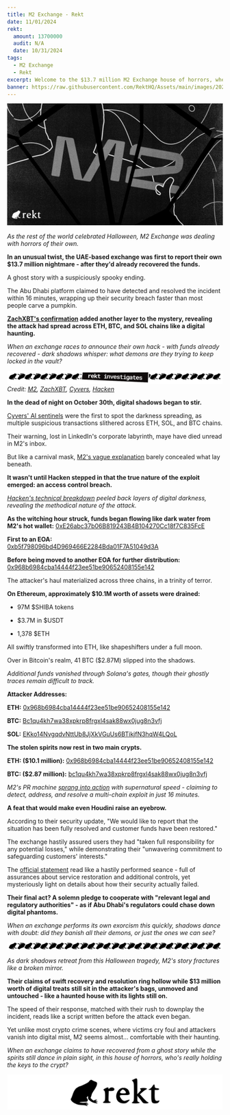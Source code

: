 ```yaml
---
title: M2 Exchange - Rekt
date: 11/01/2024
rekt:
  amount: 13700000
  audit: N/A
  date: 10/31/2024
tags:
  - M2 Exchange
  - Rekt
excerpt: Welcome to the $13.7 million M2 Exchange house of horrors, where despite claiming they've caught their ghost, restless spirits still perform their midnight waltz. A carnival of contradictions awaits…
banner: https://raw.githubusercontent.com/RektHQ/Assets/main/images/2023/01/m2-exchange-header.png
---
```

![](https://raw.githubusercontent.com/RektHQ/Assets/main/images/2023/01/m2-exchange-header.png)

_As the rest of the world celebrated Halloween, M2 Exchange was dealing with horrors of their own._  
  

**In an unusual twist, the UAE-based exchange was first to report their own $13.7 million nightmare - after they'd already recovered the funds.**  
  
A ghost story with a suspiciously spooky ending.  
  

The Abu Dhabi platform claimed to have detected and resolved the incident within 16 minutes, wrapping up their security breach faster than most people carve a pumpkin.  
  

**[ZachXBT's confirmation](https://t.me/investigations/174) added another layer to the mystery, revealing the attack had spread across ETH, BTC, and SOL chains like a digital haunting.**  
  

_When an exchange races to announce their own hack - with funds already recovered - dark shadows whisper: what demons are they trying to keep locked in the vault?_

![](https://raw.githubusercontent.com/RektHQ/Assets/main/images/2021/09/rekt-investigates-linebreak.png)
_Credit: [M2](https://explore.m2.com/newsroom/security-update), [ZachXBT](https://t.me/investigations/174), [Cyvers](https://x.com/CyversAlerts/status/1852303223903633572), [Hacken](https://x.com/hackenclub/status/1852325376464159055)_

  

**In the dead of night on October 30th, digital shadows began to stir.**  
  

[Cyvers' AI sentinels](https://x.com/CyversAlerts/status/1852303223903633572) were the first to spot the darkness spreading, as multiple suspicious transactions slithered across ETH, SOL, and BTC chains.  
  
Their warning, lost in LinkedIn's corporate labyrinth, maye have died unread in M2's inbox.  
  

But like a carnival mask, [M2's vague explanation](https://explore.m2.com/newsroom/security-update) barely concealed what lay beneath.  
  
**It wasn't until Hacken stepped in that the true nature of the exploit emerged: an access control breach.**  
  
_[Hacken's technical breakdown](https://x.com/hackenclub/status/1852325376464159055) peeled back layers of digital darkness, revealing the methodical nature of the attack._  
  

**As the witching hour struck, funds began flowing like dark water from M2's hot wallet:**
[0xE26abc37b06B819243B4B104270Cc18f7C835FcE](https://etherscan.io/address/0xe26abc37b06b819243b4b104270cc18f7c835fce)

**First to an EOA:**  
[0xb5f798096bd4D969466E2284Bda01F7A51049d3A](https://platform.arkhamintelligence.com/explorer/address/0xb5f798096bd4D969466E2284Bda01F7A51049d3A)

**Before being moved to another EOA for further distribution:**  
[0x968b6984cba14444f23ee51be90652408155e142  ](https://etherscan.io/address/0x968b6984cba14444f23ee51be90652408155e142)

The attacker's haul materialized across three chains, in a trinity of terror.

  

**On Ethereum, approximately $10.1M worth of assets were drained:**

-   97M $SHIBA tokens
    
-   $3.7M in $USDT
    
-   1,378 $ETH  
      
    

All swiftly transformed into ETH, like shapeshifters under a full moon.

  

Over in Bitcoin's realm, 41 BTC ($2.87M) slipped into the shadows.  
  

_Additional funds vanished through Solana's gates, though their ghostly traces remain difficult to track._  
  
**Attacker Addresses:**

  

**ETH:**
[0x968b6984cba14444f23ee51be90652408155e142](https://etherscan.io/address/0x968b6984cba14444f23ee51be90652408155e142)

  

**BTC:**
[Bc1qu4kh7wa38xpkrp8frgxl4sak88wx0jug8n3vfj](https://www.oklink.com/btc/address/bc1qu4kh7wa38xpkrp8frgxl4sak88wx0jug8n3vfj)

  

**SOL:**
[EKko14NvgqdvNttUb8JjXkVGuUs6BTikjfN3hqW4LQoL](https://solscan.io/account/EKko14NvgqdvNttUb8JjXkVGuUs6BTikjfN3hqW4LQoL)

**The stolen spirits now rest in two main crypts.**  
  
**ETH: ($10.1 million):**
[0x968b6984cba14444f23ee51be90652408155e142](https://etherscan.io/address/0x968b6984cba14444f23ee51be90652408155e142)

  

**BTC: ($2.87 million):**
[bc1qu4kh7wa38xpkrp8frgxl4sak88wx0jug8n3vfj](https://www.oklink.com/btc/address/bc1qu4kh7wa38xpkrp8frgxl4sak88wx0jug8n3vfj)

  

_M2's PR machine [sprang into action](https://explore.m2.com/newsroom/security-update) with supernatural speed - claiming to detect, address, and resolve a multi-chain exploit in just 16 minutes._  
  
**A feat that would make even Houdini raise an eyebrow.**  
  

According to their security update, "We would like to report that the situation has been fully resolved and customer funds have been restored."  
  
The exchange hastily assured users they had "taken full responsibility for any potential losses," while demonstrating their "unwavering commitment to safeguarding customers' interests."  
  

The [official statement](https://explore.m2.com/newsroom/security-update) read like a hastily performed seance - full of assurances about service restoration and additional controls, yet mysteriously light on details about how their security actually failed.

  
**Their final act? A solemn pledge to cooperate with "relevant legal and regulatory authorities" - as if Abu Dhabi's regulators could chase down digital phantoms.**  
  

_When an exchange performs its own exorcism this quickly, shadows dance with doubt: did they banish all their demons, or just the ones we can see?_

![](https://raw.githubusercontent.com/RektHQ/Assets/main/images/2021/03/rekt-linebreak.png)


_As dark shadows retreat from this Halloween tragedy, M2's story fractures like a broken mirror._  
  
**Their claims of swift recovery and resolution ring hollow while $13 million worth of digital treats still sit in the attacker's bags, unmoved and untouched - like a haunted house with its lights still on.**  
  

The speed of their response, matched with their rush to downplay the incident, reads like a script written before the attack even began.  
  
Yet unlike most crypto crime scenes, where victims cry foul and attackers vanish into digital mist, M2 seems almost... comfortable with their haunting.  
  
_When an exchange claims to have recovered from a ghost story while the spirits still dance in plain sight, in this house of horrors, who's really holding the keys to the crypt?_

![](https://raw.githubusercontent.com/RektHQ/Assets/main/images/2021/08/rekt-outline-conc.png)









